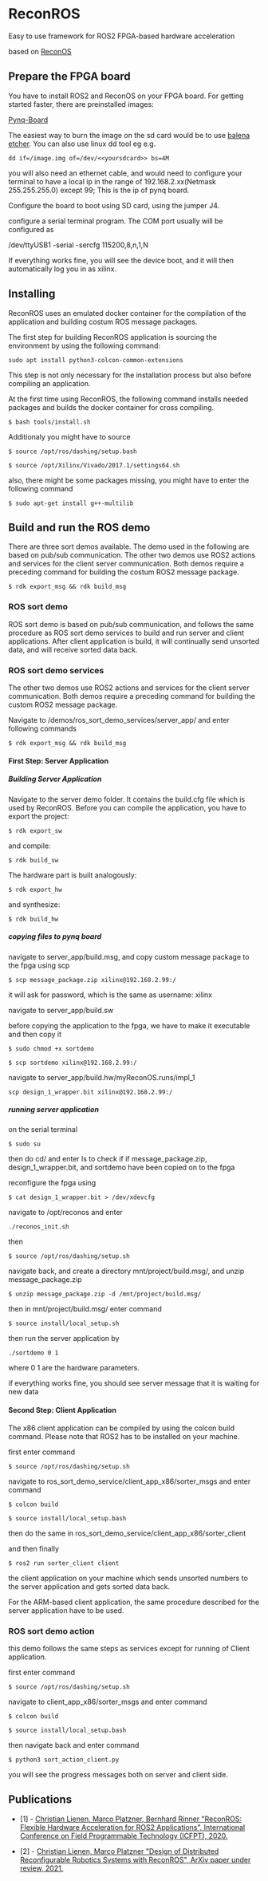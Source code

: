# ReconROS
Easy to use framework for ROS2 FPGA-based hardware acceleration

based on [ReconOS](http://reconos.de) 
## Prepare the FPGA board

You have to install ROS2 and ReconOS on your FPGA board. For getting started faster, there are preinstalled images:

[Pynq-Board](https://drive.google.com/open?id=1jpM5JdEsSBhS2G0khN9klwKmpMt_bnnn)

The easiest way to burn the image on the sd card would be to use [balena etcher](https://www.balena.io/etcher/). You can also use linux dd tool eg e.g. 

```
dd if=/image.img of=/dev/<<yoursdcard>> bs=4M
```

you will also need an ethernet cable, and would need to configure your terminal to have a local ip in the range of 192.168.2.xx(Netmask 255.255.255.0) except 99; This is the ip of pynq board. 

Configure the board to boot using SD card, using the jumper J4.

configure a serial terminal program. The COM port usually will be configured as 

/dev/ttyUSB1 -serial -sercfg 115200,8,n,1,N

If everything works fine, you will see the device boot, and it will then automatically log you in as 
xilinx.

## Installing
ReconROS uses an emulated docker container for the compilation of the application and building costum ROS message packages. 

The first step for building ReconROS application is sourcing the environment by using the following command:

```
sudo apt install python3-colcon-common-extensions
```
This step is not only necessary for the installation process but also before compiling an application.

At the first time using ReconROS, the following command installs needed packages and builds the docker container for cross compiling.
```
$ bash tools/install.sh
```

Additionaly you might have to source

```
$ source /opt/ros/dashing/setup.bash

$ source /opt/Xilinx/Vivado/2017.1/settings64.sh
```

also, there might be some packages missing, you might have to enter the following command

```
$ sudo apt-get install g++-multilib
```

## Build and run the ROS demo
There are three sort demos available. The demo used in the following are based on pub/sub communication. The other two demos use ROS2 actions and services for the client server communication. Both demos require a preceding command for building the costum ROS2 message package. 

```
$ rdk export_msg && rdk build_msg
```

### ROS sort demo
ROS sort demo is based on pub/sub communication, and follows the same procedure as ROS sort demo services to build and run server and client applications. After client application is build, it will continually send unsorted data, and will receive sorted data back.

### ROS sort demo services
The other two demos use ROS2 actions and services for the client server communication. Both demos require a preceding command for building the custom ROS2 message package. 

Navigate to /demos/ros\_sort\_demo\_services/server\_app/ and enter following commands

```
$ rdk export_msg && rdk build_msg
```

#### First Step: Server Application 

##### Building Server Application
Navigate to the server demo folder. It contains the build.cfg file which is used by ReconROS. Before you can compile the application, you have to export the project:

```
$ rdk export_sw
```
and compile:

```
$ rdk build_sw
```
The hardware part is built analogously:
```
$ rdk export_hw
```
and synthesize:

```
$ rdk build_hw
```

##### copying files to pynq board

navigate to server_app/build.msg, and copy custom message package to the fpga using scp

```
$ scp message_package.zip xilinx@192.168.2.99:/
```
it will ask for password, which is the same as username: xilinx

navigate to server\_app/build.sw

before copying the application to the fpga, we have to make it executable and then copy it 

```
$ sudo chmod +x sortdemo

$ scp sortdemo xilinx@192.168.2.99:/
```
navigate to server\_app/build.hw/myReconOS.runs/impl\_1

```
scp design_1_wrapper.bit xilinx@192.168.2.99:/
```

##### running server application

on the serial terminal

```
$ sudo su
```

then do cd/ and enter ls to check if if message\_package.zip, design\_1\_wrapper.bit, and sortdemo have been copied on to the fpga

reconfigure the fpga using

```
$ cat design_1_wrapper.bit > /dev/xdevcfg
```
navigate to /opt/reconos and enter 

```
./reconos_init.sh
```
then 
```
$ source /opt/ros/dashing/setup.sh
```
navigate back, and create a directory mnt/project/build.msg/, and unzip message\_package.zip
```
$ unzip message_package.zip -d /mnt/project/build.msg/
```

then in mnt/project/build.msg/ enter command
```
$ source install/local_setup.sh
```

then run the server application by
```
./sortdemo 0 1
```
where 0 1 are the hardware parameters.

if everything works fine, you should see server message that it is waiting for new data

#### Second Step: Client Application
The x86 client application can be compiled by using the colcon build command.  Please note that ROS2 has to be installed on your machine.

first enter command

```
$ source /opt/ros/dashing/setup.sh
```

navigate to ros\_sort\_demo\_service/client\_app\_x86/sorter\_msgs and enter command

```
$ colcon build

$ source install/local_setup.bash
```

then do the same in ros\_sort\_demo\_service/client\_app\_x86/sorter\_client

and then finally

```
$ ros2 run sorter_client client
```
the client application on your machine which sends unsorted numbers to the server application and gets sorted data back.

For the ARM-based client application, the same procedure described for the server application have to be used. 

### ROS sort demo action

this demo follows the same steps as services except for running of Client application.

first enter command

```
$ source /opt/ros/dashing/setup.sh
```

navigate to client\_app\_x86/sorter\_msgs and enter command

```
$ colcon build

$ source install/local_setup.bash
```
then navigate back and enter command

```
$ python3 sort_action_client.py
```
you will see the progress messages both on server and client side.

## Publications

- [1] - [Christian Lienen, Marco Platzner, Bernhard Rinner "ReconROS: Flexible Hardware Acceleration for ROS2 Applications", International Conference on Field Programmable Technology (ICFPT), 2020.](https://ieeexplore.ieee.org/document/9415549)

- [2] - [Christian Lienen, Marco Platzner "Design of Distributed Reconfigurable Robotics Systems with ReconROS", ArXiv paper under review, 2021.](https://arxiv.org/abs/2107.07208)
